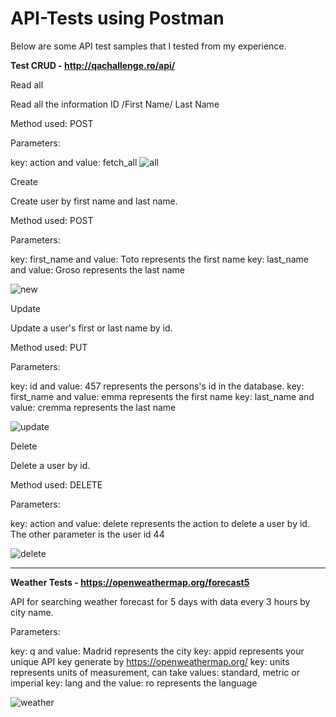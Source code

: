 # API-Tests using Postman

Below are some API test samples that I tested from my experience.

**Test CRUD - http://qachallenge.ro/api/**

Read all

Read all the information ID /First Name/	Last Name

Method used: POST

Parameters:

key: action  and value: fetch_all
![all](https://user-images.githubusercontent.com/120104620/218257630-d4292f8e-ebb0-44f2-a10f-8a06830b18a3.png)

Create

Create user by first name and last name.

Method used: POST

Parameters:

key: first_name and value: Toto represents the first name
key: last_name and value: Groso represents the last name

![new](https://user-images.githubusercontent.com/120104620/218257634-13f7aa2c-e630-4718-8230-00a52881638e.png)

Update

Update a user's first or last name by id.

Method used: PUT

Parameters:

key: id and value: 457 represents the persons's id in the database. 
key: first_name and value: emma represents the first name
key: last_name and value: cremma represents the last name


![update](https://user-images.githubusercontent.com/120104620/218257638-7f92bd05-4c11-4b7a-a7ae-bed6de9b2207.png)

Delete

Delete a user by id.

Method used: DELETE

Parameters:

key: action and value: delete represents the action to delete a user by id. The other parameter is the user id 44

![delete](https://user-images.githubusercontent.com/120104620/218257640-09821ebe-67ca-413d-9bdd-775949d5f448.png)

-----------------------------------------------------------------------------

**Weather Tests - https://openweathermap.org/forecast5**

API for searching weather forecast for 5 days with data every 3 hours by city name.

Parameters:

key: q and value: Madrid represents the city
key: appid represents your unique API key generate by https://openweathermap.org/
key: units represents units of measurement, can take values: standard, metric or imperial
key: lang and the value: ro represents the language

![weather](https://user-images.githubusercontent.com/120104620/218258225-bc2a9119-ec9e-4b3b-86d0-5d126e78c967.png)

